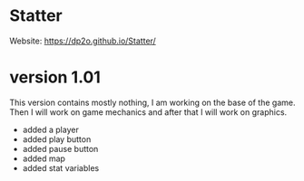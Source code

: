 # Statter
Website: https://dp2o.github.io/Statter/


# version 1.01
This version contains mostly nothing, I am working on the base of the game. Then I will work on game mechanics and after that I will work on graphics.
- added a player
- added play button
- added pause button
- added map
- added stat variables
